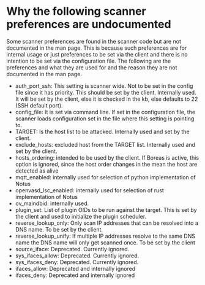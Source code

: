 # Why the following scanner preferences are undocumented

Some scanner preferences are found in the scanner code but are not documented in the man page. This is because such preferences are for internal usage or just preferences to be set via the client and there is no intention to be set via the configuration file. The following are the preferences and what they are used for and the reason they are not documented in the man page.

- auth_port_ssh: This setting is scanner wide. Not to be set in the config file since it has priority. This should be set by the client. Internally used. It will be set by the client, else it is checked in the kb, else defaults to 22 (SSH default port).
- config_file: It is set via command line. If set in the configuration file, the scanner loads configuration set in the file where this setting is pointing to.
- TARGET: Is the host list to be attacked. Internally used and set by the client.
- exclude_hosts: excluded host from the TARGET list. Internally used and set by the client.
- hosts_ordering: intended to be used by the client. If Boreas is active, this option is ignored, since the host order changes in the mean the host are detected as alive
- mqtt_enabled: internally used for selection of python implementation of Notus
- openvasd_lsc_enabled: internally used for selection of rust implementation of Notus
- ov_maindbid: internally used.
- plugin_set: List of plugin OIDs to be run against the target. This is set by the client and used to initialize the plugin scheduler.
- reverse_lookup_only: Only scan IP addresses that can be resolved into a DNS name. To be set by the client.
- reverse_lookup_unify: If multiple IP addresses resolve to the same DNS name the DNS name will only get scanned once. To be set by the client
- source_iface: Deprecated. Currently ignored.
- sys_ifaces_allow: Deprecated. Currently ignored.
- sys_ifaces_deny: Deprecated. Currently ignored.
- ifaces_allow: Deprecated and internally ignored
- ifaces_deny: Deprecated and internally ignored
